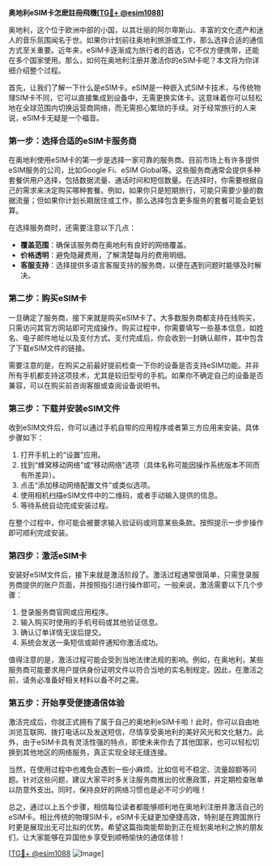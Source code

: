 **奥地利eSIM卡怎麽註冊飛機[[TG💪+ @esim1088](https://t.me/s/esim1088)]**

奥地利，这个位于欧洲中部的小国，以其壮丽的阿尔卑斯山、丰富的文化遗产和迷人的音乐氛围闻名于世。如果你计划前往奥地利旅游或工作，那么选择合适的通信方式至关重要。近年来，eSIM卡逐渐成为旅行者的首选，它不仅方便携带，还能在多个国家使用。那么，如何在奥地利注册并激活你的eSIM卡呢？本文将为你详细介绍整个过程。

首先，让我们了解一下什么是eSIM卡。eSIM是一种嵌入式SIM卡技术，与传统物理SIM卡不同，它可以直接集成到设备中，无需更换实体卡。这意味着你可以轻松地在全球范围内切换运营商网络，而无需担心繁琐的手续。对于经常旅行的人来说，eSIM卡无疑是一个福音。

### **第一步：选择合适的eSIM卡服务商**
在奥地利使用eSIM卡的第一步是选择一家可靠的服务商。目前市场上有许多提供eSIM服务的公司，比如Google Fi、eSIM Global等。这些服务商通常会提供多种套餐供用户选择，包括数据流量、通话时间和短信数量。在选择时，你需要根据自己的需求来决定购买哪种套餐。例如，如果你只是短期旅行，可能只需要少量的数据流量；但如果你计划长期居住或工作，那么选择包含更多服务的套餐可能会更划算。

在选择服务商时，还需要注意以下几点：
- **覆盖范围**：确保该服务商在奥地利有良好的网络覆盖。
- **价格透明**：避免隐藏费用，了解清楚每月的费用明细。
- **客服支持**：选择提供多语言客服支持的服务商，以便在遇到问题时能够及时解决。

### **第二步：购买eSIM卡**
一旦确定了服务商，接下来就是购买eSIM卡了。大多数服务商都支持在线购买，只需访问其官方网站即可完成操作。购买过程中，你需要填写一些基本信息，如姓名、电子邮件地址以及支付方式。支付完成后，你会收到一封确认邮件，其中包含了下载eSIM文件的链接。

需要注意的是，在购买之前最好提前检查一下你的设备是否支持eSIM功能。并非所有手机都支持这项技术，尤其是较旧型号的手机。如果你不确定自己的设备是否兼容，可以在购买前咨询客服或查阅设备说明书。

### **第三步：下载并安装eSIM文件**
收到eSIM文件后，你可以通过手机自带的应用程序或者第三方应用来安装。具体步骤如下：

1. 打开手机上的“设置”应用。
2. 找到“蜂窝移动网络”或“移动网络”选项（具体名称可能因操作系统版本不同而有所差异）。
3. 点击“添加移动网络配置文件”或类似选项。
4. 使用相机扫描eSIM文件中的二维码，或者手动输入提供的信息。
5. 等待系统自动完成安装过程。

在整个过程中，你可能会被要求输入验证码或同意某些条款。按照提示一步步操作即可顺利完成安装。

### **第四步：激活eSIM卡**
安装好eSIM文件后，接下来就是激活阶段了。激活过程通常很简单，只需登录服务商提供的账户页面，并按照指引进行操作即可。一般来说，激活需要以下几个步骤：

1. 登录服务商官网或应用程序。
2. 输入购买时使用的手机号码或其他验证信息。
3. 确认订单详情无误后提交。
4. 系统会发送一条短信或邮件通知你激活成功。

值得注意的是，激活过程可能会受到当地法律法规的影响。例如，在奥地利，某些服务商可能要求用户提供身份证明文件以符合当地的实名制规定。因此，在激活之前，请务必准备好相关材料以备不时之需。

### **第五步：开始享受便捷通信体验**
激活完成后，你就正式拥有了属于自己的奥地利eSIM卡啦！此时，你可以自由地浏览互联网、拨打电话以及发送短信，尽情享受奥地利的美好风光和文化魅力。此外，由于eSIM卡具有灵活性强的特点，即使未来你去了其他国家，也可以轻松切换到其他地区的网络服务，真正实现全球无缝连接。

当然，在使用过程中也难免会遇到一些小麻烦。比如信号不稳定、流量超额等问题。针对这些问题，建议大家平时多关注服务商推出的优惠政策，并定期检查账单以防意外支出。同时，保持良好的网络习惯也是必不可少的哦！

总之，通过以上五个步骤，相信每位读者都能够顺利地在奥地利注册并激活自己的eSIM卡。相比传统的物理SIM卡，eSIM卡无疑更加便捷高效，特别是在跨国旅行时更是展现出无可比拟的优势。希望这篇指南能帮助到正在规划奥地利之旅的朋友们，让大家能够在异国他乡享受到顺畅愉快的通信体验！

[[TG💪+ @esim1088](https://t.me/s/esim1088) ![Image](https://i.postimg.cc/4NQfJmqS/Snipaste-2025-05-13-00-14-12.png)]